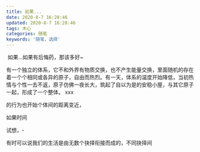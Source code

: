 ```yaml
---
title: 如果...
date: 2020-8-7 16:28:46
updated: 2020-8-7 16:28:46
tags: 木心
categories: 随笔
keywords: '随笔，选择'
---
```


​	如果...如果有后悔药，那该多好~

<!-- more -->

​	有一个独立的体系，它不和外界有物质交换，也不产生能量交换，里面随机的存在着一个个相同或各异的原子，自由而热烈。有一天，体系的温度开始降低，当初热情与个性一去不返，原子仿佛一夜长大，筑起了自以为是的安稳小屋，与其它原子一起，形成了一个整体。
xxx



的行为也开始个体间的距离变近，


如果时间

试想，-

有时可以说我们的生活是由无数个抉择衔接而成的，不同抉择间














